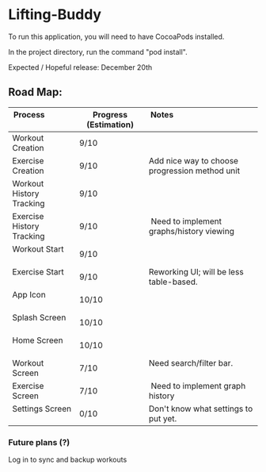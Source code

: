 # Lifting-Buddy

To run this application, you will need to have CocoaPods installed.

In the project directory, run the command "pod install".

Expected / Hopeful release: December 20th

## Road Map:

| Process                   | Progress (Estimation) | Notes                                          |
|---------------------------|-----------------------|------------------------------------------------|
| Workout Creation          | 9/10                  |                                                |
| Exercise Creation         | 9/10                  | Add nice way to choose progression method unit |
| Workout History Tracking  | 9/10                  |                                                |
| Exercise History Tracking | 9/10                  | Need to implement graphs/history viewing       |
| Workout Start             | 9/10                  |                                                |
| Exercise Start            | 9/10                  | Reworking UI; will be less table-based.        |
| App Icon                  | 10/10                 |                                                |
| Splash Screen             | 10/10                 |                                                |
| Home Screen               | 10/10                 |                                                |
| Workout Screen            | 7/10                  | Need search/filter bar.                        |
| Exercise Screen           | 7/10                  | Need to implement graph history                |
| Settings Screen           | 0/10                  | Don't know what settings to put yet.           |


### Future plans (?)
Log in to sync and backup workouts

